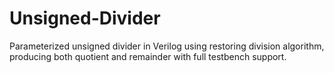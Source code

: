 # Unsigned-Divider
Parameterized unsigned divider in Verilog using restoring division algorithm, producing both quotient and remainder with full testbench support.
